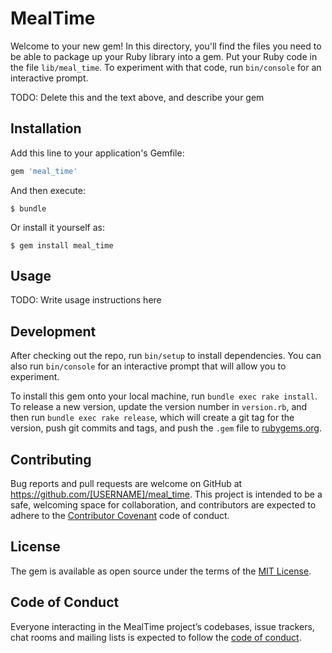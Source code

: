 # MealTime

Welcome to your new gem! In this directory, you'll find the files you need to be able to package up your Ruby library into a gem. Put your Ruby code in the file `lib/meal_time`. To experiment with that code, run `bin/console` for an interactive prompt.

TODO: Delete this and the text above, and describe your gem

## Installation

Add this line to your application's Gemfile:

```ruby
gem 'meal_time'
```

And then execute:

    $ bundle

Or install it yourself as:

    $ gem install meal_time

## Usage

TODO: Write usage instructions here

## Development

After checking out the repo, run `bin/setup` to install dependencies. You can also run `bin/console` for an interactive prompt that will allow you to experiment.

To install this gem onto your local machine, run `bundle exec rake install`. To release a new version, update the version number in `version.rb`, and then run `bundle exec rake release`, which will create a git tag for the version, push git commits and tags, and push the `.gem` file to [rubygems.org](https://rubygems.org).

## Contributing

Bug reports and pull requests are welcome on GitHub at https://github.com/[USERNAME]/meal_time. This project is intended to be a safe, welcoming space for collaboration, and contributors are expected to adhere to the [Contributor Covenant](http://contributor-covenant.org) code of conduct.

## License

The gem is available as open source under the terms of the [MIT License](https://opensource.org/licenses/MIT).

## Code of Conduct

Everyone interacting in the MealTime project’s codebases, issue trackers, chat rooms and mailing lists is expected to follow the [code of conduct](https://github.com/[USERNAME]/meal_time/blob/master/CODE_OF_CONDUCT.md).
